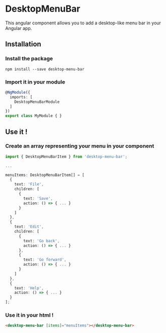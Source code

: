 # DesktopMenuBar

This angular component allows you to add a desktop-like menu bar in your Angular app.

## Installation

### Install the package

`npm install --save desktop-menu-bar`

### Import it in your module

```typescript
@NgModule({
  imports: [
    DesktopMenuBarModule
  ]
})
export class MyModule { }
```
## Use it !

### Create an array representing your menu in your component

```typescript
import { DesktopMenuBarItem } from 'desktop-menu-bar';

...

menuItems: DesktopMenuBarItem[] = [
  {
    text: 'File',
    children: [
      {
        text: 'Save',
        action: () => { ... }
      }
    ]
  },
  {
    text: 'Edit',
    children: [
      {
        text: 'Go back',
        action: () => { ... }
      },
      {
        text: 'Go forward',
        action: () => { ... }
      }
    ]
  },
  {
    text: 'Help',
    action: () => { ... }
  }
];
```

### Use it in your html !

```html
<desktop-menu-bar [items]="menuItems"></desktop-menu-bar>
```
